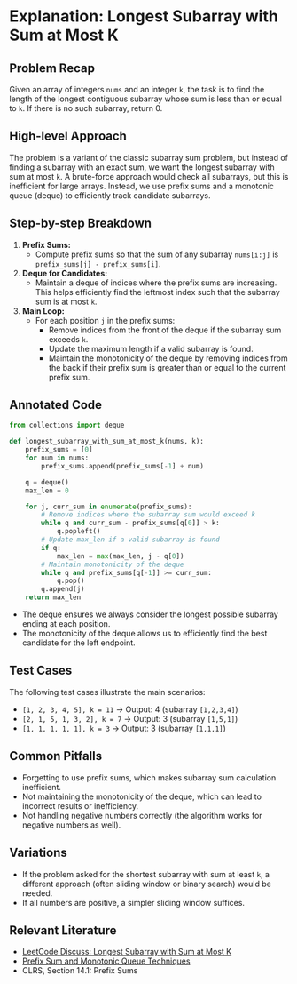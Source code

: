 # Explanation: Longest Subarray with Sum at Most K

## Problem Recap
Given an array of integers `nums` and an integer `k`, the task is to find the length of the longest contiguous subarray whose sum is less than or equal to `k`. If there is no such subarray, return 0.

## High-level Approach
The problem is a variant of the classic subarray sum problem, but instead of finding a subarray with an exact sum, we want the longest subarray with sum at most `k`. A brute-force approach would check all subarrays, but this is inefficient for large arrays. Instead, we use prefix sums and a monotonic queue (deque) to efficiently track candidate subarrays.

## Step-by-step Breakdown
1. **Prefix Sums:**
   - Compute prefix sums so that the sum of any subarray `nums[i:j]` is `prefix_sums[j] - prefix_sums[i]`.
2. **Deque for Candidates:**
   - Maintain a deque of indices where the prefix sums are increasing. This helps efficiently find the leftmost index such that the subarray sum is at most `k`.
3. **Main Loop:**
   - For each position `j` in the prefix sums:
     - Remove indices from the front of the deque if the subarray sum exceeds `k`.
     - Update the maximum length if a valid subarray is found.
     - Maintain the monotonicity of the deque by removing indices from the back if their prefix sum is greater than or equal to the current prefix sum.

## Annotated Code
```python
from collections import deque

def longest_subarray_with_sum_at_most_k(nums, k):
    prefix_sums = [0]
    for num in nums:
        prefix_sums.append(prefix_sums[-1] + num)

    q = deque()
    max_len = 0

    for j, curr_sum in enumerate(prefix_sums):
        # Remove indices where the subarray sum would exceed k
        while q and curr_sum - prefix_sums[q[0]] > k:
            q.popleft()
        # Update max_len if a valid subarray is found
        if q:
            max_len = max(max_len, j - q[0])
        # Maintain monotonicity of the deque
        while q and prefix_sums[q[-1]] >= curr_sum:
            q.pop()
        q.append(j)
    return max_len
```
- The deque ensures we always consider the longest possible subarray ending at each position.
- The monotonicity of the deque allows us to efficiently find the best candidate for the left endpoint.

## Test Cases
The following test cases illustrate the main scenarios:
- `[1, 2, 3, 4, 5], k = 11` → Output: 4 (subarray `[1,2,3,4]`)
- `[2, 1, 5, 1, 3, 2], k = 7` → Output: 3 (subarray `[1,5,1]`)
- `[1, 1, 1, 1, 1], k = 3` → Output: 3 (subarray `[1,1,1]`)

## Common Pitfalls
- Forgetting to use prefix sums, which makes subarray sum calculation inefficient.
- Not maintaining the monotonicity of the deque, which can lead to incorrect results or inefficiency.
- Not handling negative numbers correctly (the algorithm works for negative numbers as well).

## Variations
- If the problem asked for the shortest subarray with sum at least `k`, a different approach (often sliding window or binary search) would be needed.
- If all numbers are positive, a simpler sliding window suffices.

## Relevant Literature
- [LeetCode Discuss: Longest Subarray with Sum at Most K](https://leetcode.com/problems/longest-subarray-with-sum-at-most-k/solutions/)
- [Prefix Sum and Monotonic Queue Techniques](https://cp-algorithms.com/data_structures/stack_queue_modification.html)
- CLRS, Section 14.1: Prefix Sums 